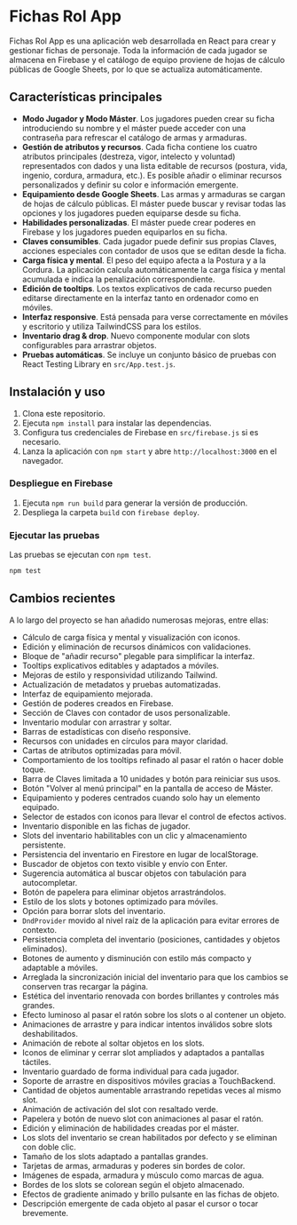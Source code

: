 # Fichas Rol App

Fichas Rol App es una aplicación web desarrollada en React para crear y gestionar fichas de personaje. Toda la información de cada jugador se almacena en Firebase y el catálogo de equipo proviene de hojas de cálculo públicas de Google Sheets, por lo que se actualiza automáticamente.

## Características principales

- **Modo Jugador y Modo Máster**. Los jugadores pueden crear su ficha introduciendo su nombre y el máster puede acceder con una contraseña para refrescar el catálogo de armas y armaduras.
- **Gestión de atributos y recursos**. Cada ficha contiene los cuatro atributos principales (destreza, vigor, intelecto y voluntad) representados con dados y una lista editable de recursos (postura, vida, ingenio, cordura, armadura, etc.). Es posible añadir o eliminar recursos personalizados y definir su color e información emergente.
- **Equipamiento desde Google Sheets**. Las armas y armaduras se cargan de hojas de cálculo públicas. El máster puede buscar y revisar todas las opciones y los jugadores pueden equiparse desde su ficha.
- **Habilidades personalizadas**. El máster puede crear poderes en Firebase y los jugadores pueden equiparlos en su ficha.
- **Claves consumibles**. Cada jugador puede definir sus propias Claves, acciones especiales con contador de usos que se editan desde la ficha.
- **Carga física y mental**. El peso del equipo afecta a la Postura y a la Cordura. La aplicación calcula automáticamente la carga física y mental acumulada e indica la penalización correspondiente.
- **Edición de tooltips**. Los textos explicativos de cada recurso pueden editarse directamente en la interfaz tanto en ordenador como en móviles.
- **Interfaz responsive**. Está pensada para verse correctamente en móviles y escritorio y utiliza TailwindCSS para los estilos.
- **Inventario drag & drop**. Nuevo componente modular con slots configurables para arrastrar objetos.
- **Pruebas automáticas**. Se incluye un conjunto básico de pruebas con React Testing Library en `src/App.test.js`.

## Instalación y uso

1. Clona este repositorio.
2. Ejecuta `npm install` para instalar las dependencias.
3. Configura tus credenciales de Firebase en `src/firebase.js` si es necesario.
4. Lanza la aplicación con `npm start` y abre `http://localhost:3000` en el navegador.

### Despliegue en Firebase

1. Ejecuta `npm run build` para generar la versión de producción.
2. Despliega la carpeta `build` con `firebase deploy`.

### Ejecutar las pruebas

Las pruebas se ejecutan con `npm test`.

```bash
npm test
```

## Cambios recientes

A lo largo del proyecto se han añadido numerosas mejoras, entre ellas:

- Cálculo de carga física y mental y visualización con iconos.
- Edición y eliminación de recursos dinámicos con validaciones.
- Bloque de "añadir recurso" plegable para simplificar la interfaz.
- Tooltips explicativos editables y adaptados a móviles.
- Mejoras de estilo y responsividad utilizando Tailwind.
- Actualización de metadatos y pruebas automatizadas.
- Interfaz de equipamiento mejorada.
- Gestión de poderes creados en Firebase.
- Sección de Claves con contador de usos personalizable.
- Inventario modular con arrastrar y soltar.
- Barras de estadísticas con diseño responsive.
- Recursos con unidades en círculos para mayor claridad.
- Cartas de atributos optimizadas para móvil.
- Comportamiento de los tooltips refinado al pasar el ratón o hacer doble toque.
- Barra de Claves limitada a 10 unidades y botón para reiniciar sus usos.
- Botón "Volver al menú principal" en la pantalla de acceso de Máster.
- Equipamiento y poderes centrados cuando solo hay un elemento equipado.
- Selector de estados con iconos para llevar el control de efectos activos.
- Inventario disponible en las fichas de jugador.
- Slots del inventario habilitables con un clic y almacenamiento persistente.
- Persistencia del inventario en Firestore en lugar de localStorage.
- Buscador de objetos con texto visible y envío con Enter.
- Sugerencia automática al buscar objetos con tabulación para autocompletar.
- Botón de papelera para eliminar objetos arrastrándolos.
- Estilo de los slots y botones optimizado para móviles.
- Opción para borrar slots del inventario.
- `DndProvider` movido al nivel raíz de la aplicación para evitar errores de contexto.
- Persistencia completa del inventario (posiciones, cantidades y objetos eliminados).
- Botones de aumento y disminución con estilo más compacto y adaptable a móviles.
- Arreglada la sincronización inicial del inventario para que los cambios se
  conserven tras recargar la página.
- Estética del inventario renovada con bordes brillantes y controles más grandes.
- Efecto luminoso al pasar el ratón sobre los slots o al contener un objeto.
- Animaciones de arrastre y para indicar intentos inválidos sobre slots deshabilitados.
- Animación de rebote al soltar objetos en los slots.
- Iconos de eliminar y cerrar slot ampliados y adaptados a pantallas táctiles.
- Inventario guardado de forma individual para cada jugador.
- Soporte de arrastre en dispositivos móviles gracias a TouchBackend.
- Cantidad de objetos aumentable arrastrando repetidas veces al mismo slot.
- Animación de activación del slot con resaltado verde.
- Papelera y botón de nuevo slot con animaciones al pasar el ratón.
- Edición y eliminación de habilidades creadas por el máster.
- Los slots del inventario se crean habilitados por defecto y se eliminan con doble clic.
- Tamaño de los slots adaptado a pantallas grandes.
- Tarjetas de armas, armaduras y poderes sin bordes de color.
- Imágenes de espada, armadura y músculo como marcas de agua.
- Bordes de los slots se colorean según el objeto almacenado.
- Efectos de gradiente animado y brillo pulsante en las fichas de objeto.
- Descripción emergente de cada objeto al pasar el cursor o tocar brevemente.
